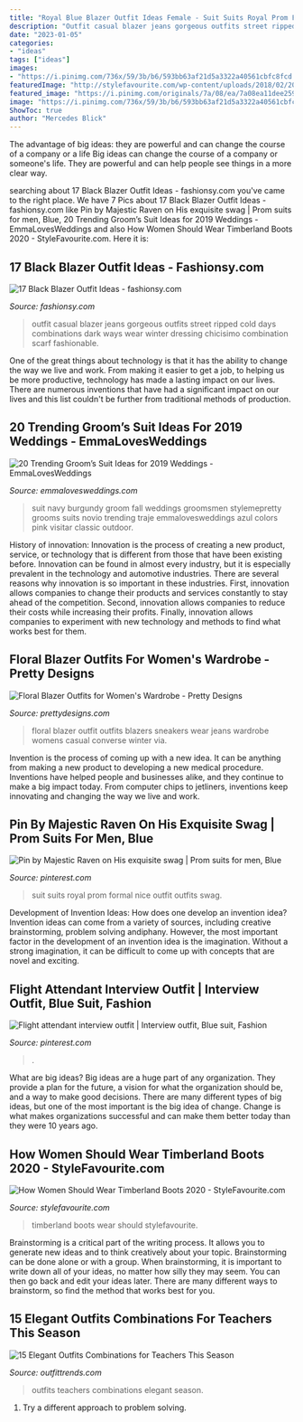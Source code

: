 ```yaml
---
title: "Royal Blue Blazer Outfit Ideas Female - Suit Suits Royal Prom Formal Nice Outfit Outfits Swag"
description: "Outfit casual blazer jeans gorgeous outfits street ripped cold days combinations dark ways wear winter dressing chicisimo combination scarf fashionable"
date: "2023-01-05"
categories:
- "ideas"
tags: ["ideas"]
images:
- "https://i.pinimg.com/736x/59/3b/b6/593bb63af21d5a3322a40561cbfc8fcd.jpg"
featuredImage: "http://stylefavourite.com/wp-content/uploads/2018/02/2018-Timberland-Boots-For-Women-5.jpg"
featured_image: "https://i.pinimg.com/originals/7a/08/ea/7a08ea11dee25901093857c6745a4429.jpg"
image: "https://i.pinimg.com/736x/59/3b/b6/593bb63af21d5a3322a40561cbfc8fcd.jpg"
ShowToc: true
author: "Mercedes Blick"
---
```



The advantage of big ideas: they are powerful and can change the course of a company or a life
Big ideas can change the course of a company or someone's life. They are powerful and can help people see things in a more clear way.

	

		
searching about 17 Black Blazer Outfit Ideas - fashionsy.com you've came to the right place. We have 7 Pics about 17 Black Blazer Outfit Ideas - fashionsy.com like Pin by Majestic Raven on His exquisite swag | Prom suits for men, Blue, 20 Trending Groom’s Suit Ideas for 2019 Weddings - EmmaLovesWeddings and also How Women Should Wear Timberland Boots 2020 - StyleFavourite.com. Here it is:
		
    
## 17 Black Blazer Outfit Ideas - Fashionsy.com

<img loading=lazy src="http://fashionsy.com/wp-content/uploads/2013/11/checker-dark-green-dark-blue-scarves-echarpeslook-main-single-630x929.jpg" onerror="this.onerror=null;this.src='https://tse2.mm.bing.net/th?id=OIP.QsIHHiWG7pbC_r1Bgozg4QHaK6&amp;pid=15.1';" alt="17 Black Blazer Outfit Ideas - fashionsy.com">

_Source: fashionsy.com_

>outfit casual blazer jeans gorgeous outfits street ripped cold days combinations dark ways wear winter dressing chicisimo combination scarf fashionable. 

	

One of the great things about technology is that it has the ability to change the way we live and work. From making it easier to get a job, to helping us be more productive, technology has made a lasting impact on our lives. There are numerous inventions that have had a significant impact on our lives and this list couldn't be further from traditional methods of production.

    
## 20 Trending Groom’s Suit Ideas For 2019 Weddings - EmmaLovesWeddings

<img loading=lazy src="http://emmalovesweddings.com/wp-content/uploads/2018/09/navy-blue-and-burgundy-grooms-suit-wedding-ideas.jpg" onerror="this.onerror=null;this.src='https://tse4.mm.bing.net/th?id=OIP._k8evMkSuf7k--99VzRxVAHaJ7&amp;pid=15.1';" alt="20 Trending Groom’s Suit Ideas for 2019 Weddings - EmmaLovesWeddings">

_Source: emmalovesweddings.com_

>suit navy burgundy groom fall weddings groomsmen stylemepretty grooms suits novio trending traje emmalovesweddings azul colors pink visitar classic outdoor. 

	

History of innovation:
Innovation is the process of creating a new product, service, or technology that is different from those that have been existing before. Innovation can be found in almost every industry, but it is especially prevalent in the technology and automotive industries. There are several reasons why innovation is so important in these industries. First, innovation allows companies to change their products and services constantly to stay ahead of the competition. Second, innovation allows companies to reduce their costs while increasing their profits. Finally, innovation allows companies to experiment with new technology and methods to find what works best for them.

    
## Floral Blazer Outfits For Women&#039;s Wardrobe - Pretty Designs

<img loading=lazy src="http://www.prettydesigns.com/wp-content/uploads/2014/04/Floral-Blazer-Outfit-with-Sneakers.jpg" onerror="this.onerror=null;this.src='https://tse3.mm.bing.net/th?id=OIP.0NfFfBWE9GgsxfCwRmND8AHaK3&amp;pid=15.1';" alt="Floral Blazer Outfits for Women&#039;s Wardrobe - Pretty Designs">

_Source: prettydesigns.com_

>floral blazer outfit outfits blazers sneakers wear jeans wardrobe womens casual converse winter via. 

	

Invention is the process of coming up with a new idea. It can be anything from making a new product to developing a new medical procedure. Inventions have helped people and businesses alike, and they continue to make a big impact today. From computer chips to jetliners, inventions keep innovating and changing the way we live and work.

    
## Pin By Majestic Raven On His Exquisite Swag | Prom Suits For Men, Blue

<img loading=lazy src="https://i.pinimg.com/originals/7a/08/ea/7a08ea11dee25901093857c6745a4429.jpg" onerror="this.onerror=null;this.src='https://tse4.mm.bing.net/th?id=OIP.BfGzG92W2U8g7aS44oajdgHaLq&amp;pid=15.1';" alt="Pin by Majestic Raven on His exquisite swag | Prom suits for men, Blue">

_Source: pinterest.com_

>suit suits royal prom formal nice outfit outfits swag. 

	

Development of Invention Ideas: How does one develop an invention idea?
Invention ideas can come from a variety of sources, including creative brainstorming, problem solving andiphany. However, the most important factor in the development of an invention idea is the imagination. Without a strong imagination, it can be difficult to come up with concepts that are novel and exciting.

    
## Flight Attendant Interview Outfit | Interview Outfit, Blue Suit, Fashion

<img loading=lazy src="https://i.pinimg.com/736x/59/3b/b6/593bb63af21d5a3322a40561cbfc8fcd.jpg" onerror="this.onerror=null;this.src='https://tse1.mm.bing.net/th?id=OIP.-16iwKN4UO8Wg8OctqiqOgHaJ3&amp;pid=15.1';" alt="Flight attendant interview outfit | Interview outfit, Blue suit, Fashion">

_Source: pinterest.com_

>. 

	

What are big ideas?
Big ideas are a huge part of any organization. They provide a plan for the future, a vision for what the organization should be, and a way to make good decisions. There are many different types of big ideas, but one of the most important is the big idea of change. Change is what makes organizations successful and can make them better today than they were 10 years ago.

    
## How Women Should Wear Timberland Boots 2020 - StyleFavourite.com

<img loading=lazy src="http://stylefavourite.com/wp-content/uploads/2018/02/2018-Timberland-Boots-For-Women-5.jpg" onerror="this.onerror=null;this.src='https://tse3.mm.bing.net/th?id=OIP.ScvGrfyIgLHp1F5-ia_c9QHaLH&amp;pid=15.1';" alt="How Women Should Wear Timberland Boots 2020 - StyleFavourite.com">

_Source: stylefavourite.com_

>timberland boots wear should stylefavourite. 

	

Brainstorming is a critical part of the writing process. It allows you to generate new ideas and to think creatively about your topic. Brainstorming can be done alone or with a group. When brainstorming, it is important to write down all of your ideas, no matter how silly they may seem. You can then go back and edit your ideas later. There are many different ways to brainstorm, so find the method that works best for you.

    
## 15 Elegant Outfits Combinations For Teachers This Season

<img loading=lazy src="http://www.outfittrends.com/wp-content/uploads/2015/06/t1.jpg" onerror="this.onerror=null;this.src='https://tse2.mm.bing.net/th?id=OIP.DbxswNMBNy4Sbku4lE-CiwHaLZ&amp;pid=15.1';" alt="15 Elegant Outfits Combinations for Teachers This Season">

_Source: outfittrends.com_

>outfits teachers combinations elegant season. 

	

1. Try a different approach to problem solving.

